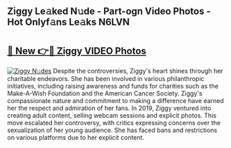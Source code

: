 ## Ziggy Le𝚊ked N𝚞de - Part-ogn Video Photos - Hot Onlyf𝚊ns Le𝚊ks N6LVN

# <h2><a href="http://ab78689.deff.icu/?id=Ziggy">🔗 New 👉🔴 Ziggy VIDEO Photos</a></h2>

[![Ziggy N𝚞des](https://i.imgur.com/rIISA9y.gif)](http://ab78689.deff.icu/?id=Ziggy)
Despite the controversies, Ziggy's heart shines through her charitable endeavors. She has been involved in various philanthropic initiatives, including raising awareness and funds for charities such as the Make-A-Wish Foundation and the American Cancer Society. Ziggy's compassionate nature and commitment to making a difference have earned her the respect and admiration of her fans. In 2019, Ziggy ventured into creating adult content, selling webcam sessions and explicit photos. This move escalated her controversy, with critics expressing concerns over the sexualization of her young audience. She has faced bans and restrictions on various platforms due to her explicit content.
